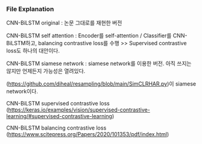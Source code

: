 ### File Explanation
CNN-BiLSTM original : 논문 그대로를 재현한 버전


CNN-BiLSTM self attention : Encoder를 self-attention / Classifier를 CNN-BiLSTM하고, balancing contrastive loss를 수행 >> Supervised contrastive loss도 하나의 대안이다.


CNN-BiLSTM siamese network : siamese network를 이용한 버전. 아직 쓰지는 않지만 언제든지 가능성은 열려있다.

(https://github.com/diheal/resampling/blob/main/SimCLRHAR.py)이 siamese network이다.


CNN-BiLSTM supervised contrastive loss
(https://keras.io/examples/vision/supervised-contrastive-learning/#supervised-contrastive-learning)

CNN-BiLSTM balancing contrastive loss
(https://www.scitepress.org/Papers/2020/101353/pdf/index.html)
